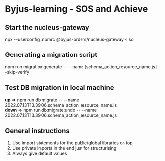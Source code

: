 # Byjus-learning - SOS and Achieve
## Start the nucleus-gateway
npx --userconfig .npmrc  @byjus-orders/nucleus-gateway -l so

## Generating a migration script
npm run migration:generate -- --name [schema_action_resource_name.js] --skip-verify 
## Test DB migration in local machine
**up**     =>   npm run db:migrate -- --name 2022.07.13T13.39.06.schema_action_resource_name.js <br>
**down**   =>   npm run db:migrate:undo -- --name 2022.07.13T13.39.06.schema_action_resource_name.js


## General instructions
1. Use import statements for the public/global libraries on top 
2. Use private imports in the end just for structurising
3. Always give default values
